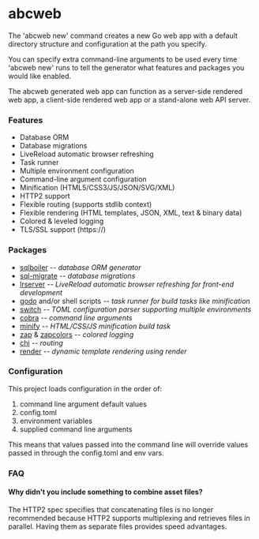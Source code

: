 # abcweb

The 'abcweb new' command creates a new Go web app with a default directory
structure and configuration at the path you specify.

You can specify extra command-line arguments to be used every time 'abcweb new'
runs to tell the generator what features and packages you would like enabled.

The abcweb generated web app can function as a server-side rendered web app, 
a client-side rendered web app or a stand-alone web API server.

### Features
 
* Database ORM
* Database migrations
* LiveReload automatic browser refreshing
* Task runner
* Multiple environment configuration
* Command-line argument configuration
* Minification (HTML5/CSS3/JS/JSON/SVG/XML) 
* HTTP2 support
* Flexible routing (supports stdlib context)
* Flexible rendering (HTML templates, JSON, XML, text & binary data)
* Colored & leveled logging
* TLS/SSL support (https://)

### Packages

* [sqlboiler](https://github.com/vattle/sqlboiler) *-- database ORM generator*
* [sql-migrate](https://github.com/rubenv/sql-migrate) *-- database migrations*
* [lrserver](https://github.com/jaschaephraim/lrserver) *-- LiveReload automatic browser refreshing for front-end development*
* [godo](https://github.com/go-godo/godo) and/or shell scripts *-- task runner for build tasks like minification*
* [switch](https://github.com/nullbio/switch) *-- TOML configuration parser supporting multiple environments*
* [cobra](https://github.com/spf13/cobra) *-- command line arguments*
* [minify](https://github.com/tdewolff/minify) *-- HTML/CSS/JS minification build task*
* [zap](https://github.com/uber-go/zap) & [zapcolors](https://github.com/aarondl/zapcolors) *-- colored logging*
* [chi](https://github.com/pressly/chi) *-- routing*
* [render](https://github.com/unrolled/render) *-- dynamic template rendering using render*

### Configuration

This project loads configuration in the order of:

1. command line argument default values
2. config.toml
3. environment variables
4. supplied command line arguments

This means that values passed into the command line will
override values passed in through the config.toml and env vars.

### FAQ

#### Why didn't you include something to combine asset files?

The HTTP2 spec specifies that concatenating files is no longer recommended
because HTTP2 supports multiplexing and retrieves files in parallel. Having
them as separate files provides speed advantages.

